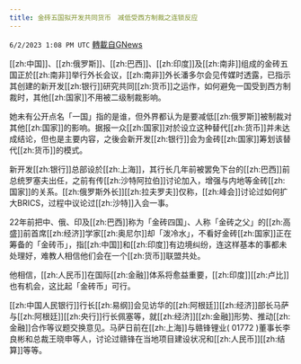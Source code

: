 ```yaml
---
title: 金砖五国拟开发共同货币　减低受西方制裁之连锁反应
---
```

`6/2/2023 1:08 PM UTC` [轉載自GNews](https://gnews.org/articles/1352440)


[[zh:中国]]、[[zh:俄罗斯]]、[[zh:巴西]]、[[zh:印度]]及[[zh:南非]]组成的金砖五国正於[[zh:南非]]举行外长会议，[[zh:南非]]外长潘多尔会见传媒时透露，已指示其创建的新开发[[zh:银行]]研究共同[[zh:货币]]之运作，如何避免一国受到西方制裁时，其他[[zh:国家]]不用被二级制裁影响。

她未有公开点名「一国」指的是谁，但外界都认为是要减低[[zh:俄罗斯]]被制裁对其他[[zh:国家]]的影响。据报一众[[zh:国家]]对於设立这种替代[[zh:货币]]并未达成结论，但也是主要内容，之後会新开发[[zh:银行]]会为金砖[[zh:国家]]筹划该替代[[zh:货币]]的模式。

新开发[[zh:银行]]总部设於[[zh:上海]]，其行长几年前被罢免下台的[[zh:巴西]]前总统罗塞夫出任，之前有传[[zh:沙特阿拉伯]]讨论加入，增强与内地等金砖[[zh:国家]]的关系。[[zh:俄罗斯外长]][[zh:拉夫罗夫]]仅称，[[zh:峰会]]讨论过如何扩大BRICS，过程中议论过[[zh:沙特]]入会一事。

22年前把中、俄、印及[[zh:巴西]]称为「金砖四国」、人称「金砖之父」的[[zh:高盛]]前首席[[zh:经济]]学家[[zh:奥尼尔]]却「泼冷水」，不看好金砖[[zh:国家]]正在筹备的「金砖币」，指[[zh:中国]]和[[zh:印度]]有边境纠纷，连这样基本的事都未处理好，难教人相信他们会在一个[[zh:货币]]联盟共处。

他相信，[[zh:人民币]]在国际[[zh:金融]]体系将愈益重要，[[zh:印度]][[zh:卢比]]也有机会，这比起「金砖币」可行。

[[zh:中国人民银行]]行长[[zh:易纲]]会见访华的[[zh:阿根廷]][[zh:经济]]部长马萨与[[zh:阿根廷]][[zh:央行]]行长佩塞等，就[[zh:经济]][[zh:金融]]形势、推动[[zh:金融]]合作等议题交换意见。马萨日前在[[zh:上海]]与赣锋锂业( 01772 )董事长李良彬和总裁王晓申等人，讨论过赣锋在当地项目建设状况和[[zh:人民币]][[zh:结算]]等等。

